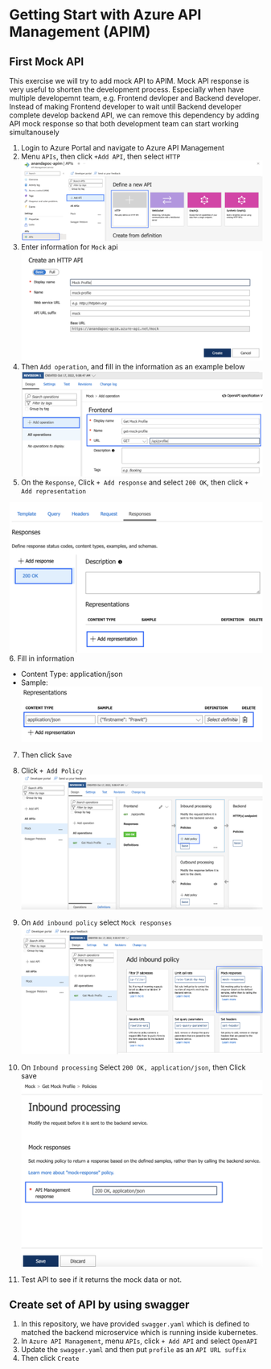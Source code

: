 # Getting Start with Azure API Management (APIM)

## First Mock API

This exercise we will try to add mock API to APIM. Mock API response is very useful to shorten the development process. Especially when have multiple developemnt team, e.g. Frontend devloper and Backend developer. Instead of making Frontend developer to wait until Backend developer complete develop backend API, we can remove this dependency by adding API mock response so that both development team can start working simultanousely 

1. Login to Azure Portal and navigate to Azure API Management
2. Menu `APIs`, then click `+Add API`, then select `HTTP`
![Create API](../assets/ananda-apim-add-http-api-01.png)
3. Enter information for `Mock` api
![Create API detail](../assets/ananda-apim-add-api-01.png)
4. Then `Add operation`, and fill in the information as an example below
![Create Mock](../assets/ananda-apim-mock-03.png)
5. On the `Response`, Click `+ Add response` and select `200 OK`, then click `+ Add representation`

![Create Mock](../assets/ananda-apim-mock-04.png)
6. Fill in information
- Content Type: application/json
- Sample: <Your mock response>
![Create Mock](../assets/ananda-apim-mock-05.png)

7. Then click `Save`

8. Click `+ Add Policy` 
![Create Mock](../assets/ananda-apim-mock-policy-01.png)
9. On `Add inbound policy` select `Mock responses`
![Create Mock](../assets/ananda-apim-mock-policy-02.png)
10. On `Inbound processing` Select `200 OK, application/json`, then Click save
![Create Mock](../assets/ananda-apim-mock-policy-03.png)

11. Test API to see if it returns the mock data or not.


## Create set of API by using swagger
1. In this repository, we have provided `swagger.yaml` which is defined to matched the backend microservice which is running inside kubernetes.
2. In `Azure API Management`, menu `APIs`, click `+ Add API` and select `OpenAPI`
3. Update the `swagger.yaml` and then put `profile` as an `API URL suffix`
4. Then click `Create`
